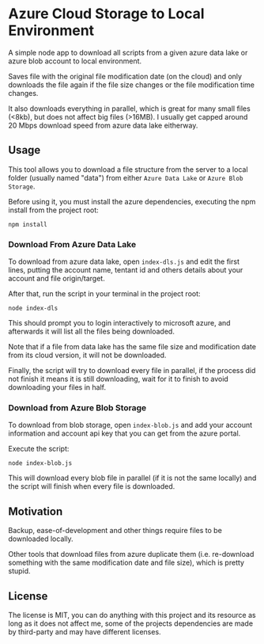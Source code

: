 # Azure Cloud Storage to Local Environment

A simple node app to download all scripts from a given azure data lake or azure blob account to local environment.

Saves file with the original file modification date (on the cloud) and only downloads the file again if the file size changes or the file modification time changes.

It also downloads everything in parallel, which is great for many small files (<8kb), but does not affect big files (>16MB). I usually get capped around 20 Mbps download speed from azure data lake eitherway.

## Usage

This tool allows you to download a file structure from the server to a local folder (usually named "data") from either `Azure Data Lake` or `Azure Blob Storage`.

Before using it, you must install the azure dependencies, executing the npm install from the project root:

```
npm install
```

### Download From Azure Data Lake

To download from azure data lake, open `index-dls.js` and edit the first lines, putting the account name, tentant id and others details about your account and file origin/target.

After that, run the script in your terminal in the project root:

```
node index-dls
```

This should prompt you to login interactively to microsoft azure, and afterwards it will list all the files being downloaded.

Note that if a file from data lake has the same file size and modification date from its cloud version, it will not be downloaded.

Finally, the script will try to download every file in parallel, if the process did not finish it means it is still downloading, wait for it to finish to avoid downloading your files in half.

### Download from Azure Blob Storage

To download from blob storage, open `index-blob.js` and add your account information and account api key that you can get from the azure portal.

Execute the script:

```
node index-blob.js
```

This will download every blob file in parallel (if it is not the same locally) and the script will finish when every file is downloaded.

## Motivation

Backup, ease-of-development and other things require files to be downloaded locally.

Other tools that download files from azure duplicate them (i.e. re-download something with the same modification date and file size), which is pretty stupid.

## License

The license is MIT, you can do anything with this project and its resource as long as it does not affect me, some of the projects dependencies are made by third-party and may have different licenses.